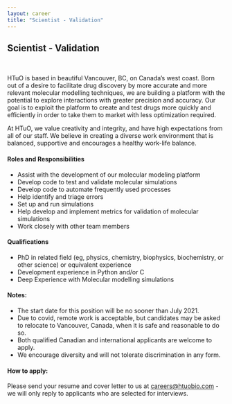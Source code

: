 ```yaml
---
layout: career
title: "Scientist - Validation"
---
```


## Scientist - Validation 

  &nbsp; 

HTuO is based in beautiful Vancouver, BC, on Canada’s west coast. Born out of a desire to facilitate drug discovery by more accurate and more relevant molecular modelling techniques, we are building a platform with the potential to explore interactions with greater precision and accuracy. Our goal is to exploit the platform to create and test drugs more quickly and efficiently in order to take them to market with less optimization required.  

At HTuO, we value creativity and integrity, and have high expectations from all of our staff.  We believe in creating a diverse work environment that is balanced, supportive and encourages a healthy work-life balance.

#### Roles and Responsibilities

* Assist with the development of our molecular modeling platform
* Develop code to test and validate molecular simulations
* Develop code to automate frequently used processes
* Help identify and triage errors 
* Set up and run simulations
* Help develop and implement metrics for validation of molecular simulations
* Work closely with other team members

#### Qualifications

* PhD in related field (eg, physics, chemistry, biophysics, biochemistry, or other science) or equivalent experience
* Development experience in Python and/or C
* Deep Experience with Molecular modelling simulations

#### Notes:

* The start date for this position will be no sooner than July 2021.  
* Due to covid, remote work is acceptable, but candidates may be asked to relocate to Vancouver, Canada, when it is safe and reasonable to do so.
* Both qualified Canadian and international applicants are welcome to apply.
* We encourage diversity and will not tolerate discrimination in any form.

#### How to apply:

Please send your resume and cover letter to us at 
[careers@htuobio.com](mailto:careers@htuobio.com) - we will only reply to applicants who are selected for interviews.